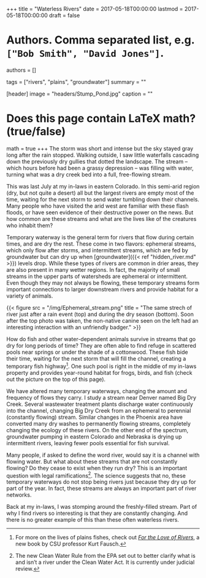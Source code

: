 +++
title = "Waterless Rivers"
date = 2017-05-18T00:00:00
lastmod = 2017-05-18T00:00:00
draft = false

# Authors. Comma separated list, e.g. `["Bob Smith", "David Jones"]`.
authors = []

tags = ["rivers", "plains", "groundwater"]
summary = ""

[header]
image = "headers/Stump_Pond.jpg"
caption = ""

# Does this page contain LaTeX math? (true/false)
math = true
+++
The storm was short and intense but the sky stayed gray long after the rain stopped. Walking outside, I saw little waterfalls cascading down the previously dry gullies that dotted the landscape. The stream – which hours before had been a grassy depression – was filling with water, turning what was a dry creek bed into a full, free-flowing stream.

This was last July at my in-laws in eastern Colorado. In this semi-arid region (dry, but not quite a desert) all but the largest rivers are empty most of the time, waiting for the next storm to send water tumbling down their channels. Many people who have visited the arid west are familiar with these flash floods, or have seen evidence of their destructive power on the news. But how common are these streams and what are the lives like of the creatures who inhabit them?

Temporary waterway is the general term for rivers that flow during certain times, and are dry the rest. These come in two flavors: ephemeral streams, which only flow after storms, and intermittent streams, which are fed by groundwater but can dry up when [groundwater]({{< ref "hidden_river.md" >}}) levels drop. While these types of rivers are common in drier areas, they are also present in many wetter regions. In fact, the majority of small streams in the upper parts of watersheds are ephemeral or intermittent. Even though they may not always be flowing, these temporary streams form important connections to larger downstream rivers and provide habitat for a variety of animals.

{{< figure src = "/img/Ephemeral_stream.png" title = "The same strech of river just after a rain event (top) and during the dry season (bottom). Soon after the top photo was taken, the non-native canine seen on the left had an interesting interaction with an unfriendly badger." >}}

How do fish and other water-dependent animals survive in streams that go dry for long periods of time? They are often able to find refuge in scattered pools near springs or under the shade of a cottonwood. These fish bide their time, waiting for the next storm that will fill the channel, creating a temporary fish highway[^1]. One such pool is right in the middle of my in-laws property and provides year-round habitat for frogs, birds, and fish (check out the picture on the top of this page).

We have altered many temporary waterways, changing the amount and frequency of flows they carry. I study a stream near Denver named Big Dry Creek. Several wastewater treatment plants discharge water continuously into the channel, changing Big Dry Creek from an ephemeral to perennial (constantly flowing) stream. Similar changes in the Phoenix area have converted many dry washes to permanently flowing streams, completely changing the ecology of these rivers. On the other end of the spectrum, groundwater pumping in eastern Colorado and Nebraska is drying up intermittent rivers, leaving fewer pools essential for fish survival.

Many people, if asked to define the word river, would say it is a channel with flowing water. But what about these streams that are not constantly flowing? Do they cease to exist when they run dry? This is an important question with legal ramifications[^2]. The science suggests that no, these temporary waterways do not stop being rivers just because they dry up for part of the year. In fact, these streams are always an important part of river networks.

Back at my in-laws, I was stomping around the freshly-filled stream. Part of why I find rivers so interesting is that they are constantly changing. And there is no greater example of this than these often waterless rivers.

[^1]: For more on the lives of plains fishes, check out [*For the Love of Rivers*](http://fortheloveofrivers.com/), a new book by CSU professor Kurt Fausch.

[^2]: The new Clean Water Rule from the EPA set out to better clarify what is and isn’t a river under the Clean Water Act. It is currently under judicial review.